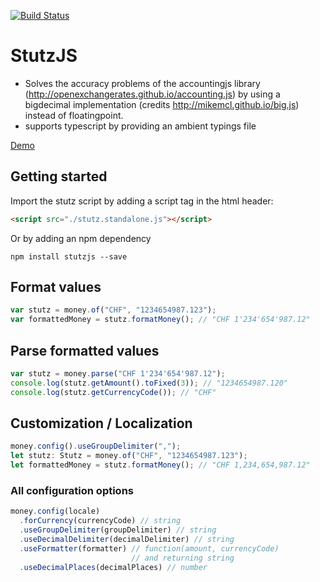 [![Build Status](https://travis-ci.org/elekktrisch/stutzjs.svg?branch=master)](https://travis-ci.org/elekktrisch/stutzjs)

# StutzJS
* Solves the accuracy problems of the accountingjs library (http://openexchangerates.github.io/accounting.js) by using a bigdecimal implementation (credits http://mikemcl.github.io/big.js) instead of floatingpoint.
* supports typescript by providing an ambient typings file

[Demo](https://cdn.rawgit.com/elekktrisch/stutzjs/master/dist/index.html)

## Getting started
Import the stutz script by adding a script tag in the html header:
```html
<script src="./stutz.standalone.js"></script>
```       
Or by adding an npm dependency
```
npm install stutzjs --save
```

## Format values
```js                               
var stutz = money.of("CHF", "1234654987.123");
var formattedMoney = stutz.formatMoney(); // "CHF 1'234'654'987.12"
```

## Parse formatted values
```js
var stutz = money.parse("CHF 1'234'654'987.12");
console.log(stutz.getAmount().toFixed(3)); // "1234654987.120" 
console.log(stutz.getCurrencyCode()); // "CHF" 
```

## Customization / Localization
```js
money.config().useGroupDelimiter(",");
let stutz: Stutz = money.of("CHF", "1234654987.123");
let formattedMoney = stutz.formatMoney(); // "CHF 1,234,654,987.12"
```

### All configuration options   
```js
money.config(locale)
  .forCurrency(currencyCode) // string
  .useGroupDelimiter(groupDelimiter) // string
  .useDecimalDelimiter(decimalDelimiter) // string
  .useFormatter(formatter) // function(amount, currencyCode) 
                           // and returning string
  .useDecimalPlaces(decimalPlaces) // number      
```
